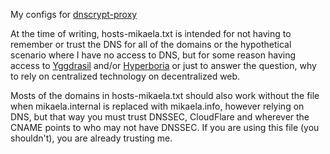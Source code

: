 My configs for [dnscrypt-proxy]

At the time of writing, hosts-mikaela.txt is intended for not having to
remember or trust the DNS for all of the domains or the hypothetical
scenario where I have no access to DNS, but for some reason having access
to [Yggdrasil] and/or [Hyperboria] or just to answer the question, why to
rely on centralized technology on decentralized web.

Mosts of the domains in hosts-mikaela.txt should also work without the file
when mikaela.internal is replaced with mikaela.info, however relying on DNS,
but that way you must trust DNSSEC, CloudFlare and wherever the CNAME
points to who may not have DNSSEC. If you are using this file
(you shouldn't), you are already trusting me.

[dnscrypt-proxy]: https://github.com/jedisct1/dnscrypt-proxy
[hyperboria]: https://hyperboria.net/
[yggdrasil]: https://yggdrasil-network.github.io/
